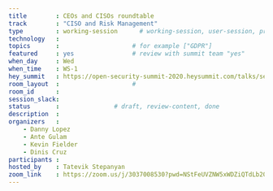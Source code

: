 ```yaml
---
title        : CEOs and CISOs roundtable
track        : "CISO and Risk Management"
type         : working-session      # working-session, user-session, product-session
technology   :
topics       :                    # for example ["GDPR"]
featured     : yes                # review with summit team "yes"
when_day     : Wed
when_time    : WS-1
hey_summit   : https://open-security-summit-2020.heysummit.com/talks/security-from-the-ceos-point-of-view/
room_layout  :                    #
room_id      :
session_slack: 
status       :               # draft, review-content, done
description  :
organizers   :
    - Danny Lopez
    - Ante Gulam
    - Kevin Fielder
    - Dinis Cruz
participants :
hosted_by    : Tatevik Stepanyan
zoom_link    : https://zoom.us/j/3037008530?pwd=NStFeUVZNW5xWDZiQTdLb20yb3NuZz09
---
```

